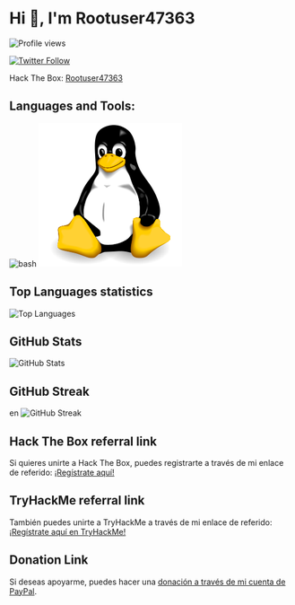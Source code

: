 # Hi 👋, I'm Rootuser47363

![Profile views](https://komarev.com/ghpvc/?username=rootuser47363&label=Profile%20views&color=0e75b6&style=flat)

[![Twitter Follow](https://img.shields.io/twitter/follow/empanadadeUwU47?label=Follow%20me%21&style=social)](https://twitter.com/empanadadeUwU47)

Hack The Box: [Rootuser47363](https://app.hackthebox.com/profile/1602894)

## Languages and Tools:

![bash](https://www.vectorlogo.zone/logos/gnu_bash/gnu_bash-icon.svg)
![linux](https://raw.githubusercontent.com/devicons/devicon/master/icons/linux/linux-original.svg)
<!-- Add more tools and languages here -->

## Top Languages statistics

![Top Languages](https://github-readme-stats.vercel.app/api/top-langs/?username=rootuser47363&layout=compact&theme=dark)

## GitHub Stats

![GitHub Stats](https://github-readme-stats.vercel.app/api?username=rootuser47363&show_icons=true&count_private=true&hide=stars&theme=dark)

## GitHub Streak
en
![GitHub Streak](https://github-readme-streak-stats.herokuapp.com/?user=rootuser47363&theme=dark)

## Hack The Box referral link

Si quieres unirte a Hack The Box, puedes registrarte a través de mi enlace de referido: [¡Regístrate aquí!](https://referral.hackthebox.com/mzwJfOf)

## TryHackMe referral link

También puedes unirte a TryHackMe a través de mi enlace de referido: [¡Regístrate aquí en TryHackMe!](https://tryhackme.com/signup?referrer=64f0d7665fde58f3ec71379b)

## Donation Link

Si deseas apoyarme, puedes hacer una [donación a través de mi cuenta de PayPal](https://paypal.me/rootuser473630).
